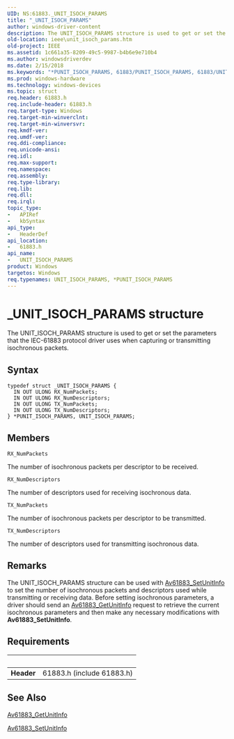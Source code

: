 ```yaml
---
UID: NS:61883._UNIT_ISOCH_PARAMS
title: "_UNIT_ISOCH_PARAMS"
author: windows-driver-content
description: The UNIT_ISOCH_PARAMS structure is used to get or set the parameters that the IEC-61883 protocol driver uses when capturing or transmitting isochronous packets.
old-location: ieee\unit_isoch_params.htm
old-project: IEEE
ms.assetid: 1c661a35-8209-49c5-9987-b4b6e9e710b4
ms.author: windowsdriverdev
ms.date: 2/15/2018
ms.keywords: "*PUNIT_ISOCH_PARAMS, 61883/PUNIT_ISOCH_PARAMS, 61883/UNIT_ISOCH_PARAMS, 61883_structures_eece3eb1-516b-40a8-9529-e4a3d8832f02.xml, IEEE.unit_isoch_params, PUNIT_ISOCH_PARAMS, PUNIT_ISOCH_PARAMS structure pointer [Buses], UNIT_ISOCH_PARAMS, UNIT_ISOCH_PARAMS structure [Buses], _UNIT_ISOCH_PARAMS"
ms.prod: windows-hardware
ms.technology: windows-devices
ms.topic: struct
req.header: 61883.h
req.include-header: 61883.h
req.target-type: Windows
req.target-min-winverclnt: 
req.target-min-winversvr: 
req.kmdf-ver: 
req.umdf-ver: 
req.ddi-compliance: 
req.unicode-ansi: 
req.idl: 
req.max-support: 
req.namespace: 
req.assembly: 
req.type-library: 
req.lib: 
req.dll: 
req.irql: 
topic_type:
-	APIRef
-	kbSyntax
api_type:
-	HeaderDef
api_location:
-	61883.h
api_name:
-	UNIT_ISOCH_PARAMS
product: Windows
targetos: Windows
req.typenames: UNIT_ISOCH_PARAMS, *PUNIT_ISOCH_PARAMS
---
```


# _UNIT_ISOCH_PARAMS structure
The UNIT_ISOCH_PARAMS structure is used to get or set the parameters that the IEC-61883 protocol driver uses when capturing or transmitting isochronous packets.

## Syntax
```
typedef struct _UNIT_ISOCH_PARAMS {
  IN OUT ULONG RX_NumPackets;
  IN OUT ULONG RX_NumDescriptors;
  IN OUT ULONG TX_NumPackets;
  IN OUT ULONG TX_NumDescriptors;
} *PUNIT_ISOCH_PARAMS, UNIT_ISOCH_PARAMS;
```

## Members


`RX_NumPackets`

The number of isochronous packets per descriptor to be received.

`RX_NumDescriptors`

The number of descriptors used for receiving isochronous data.

`TX_NumPackets`

The number of isochronous packets per descriptor to be transmitted.

`TX_NumDescriptors`

The number of descriptors used for transmitting isochronous data.

## Remarks
The UNIT_ISOCH_PARAMS structure can be used with <a href="https://msdn.microsoft.com/library/windows/hardware/ff537002">Av61883_SetUnitInfo</a> to set the number of isochronous packets and descriptors used while transmitting or receiving data. Before setting isochronous parameters, a driver should send an <a href="https://msdn.microsoft.com/library/windows/hardware/ff536983">Av61883_GetUnitInfo</a> request to retrieve the current isochronous parameters and then make any necessary modifications with <b>Av61883_SetUnitInfo</b>.

## Requirements
| &nbsp; | &nbsp; |
| ---- |:---- |
| **Header** | 61883.h (include 61883.h) |

## See Also

<a href="https://msdn.microsoft.com/library/windows/hardware/ff536983">Av61883_GetUnitInfo</a>



<a href="https://msdn.microsoft.com/library/windows/hardware/ff537002">Av61883_SetUnitInfo</a>